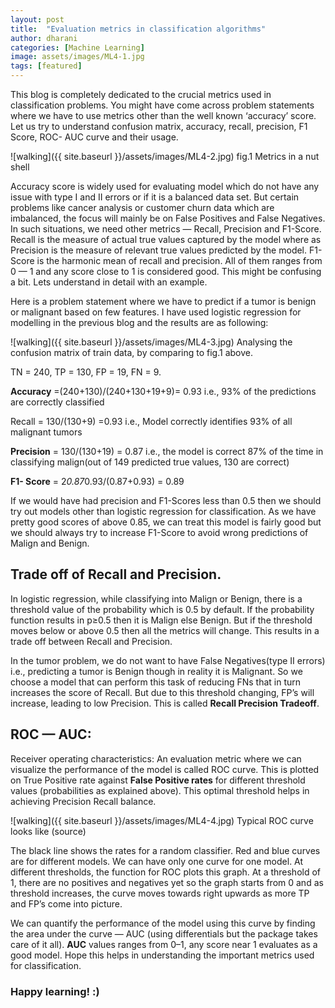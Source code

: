 ```yaml
---
layout: post
title:  "Evaluation metrics in classification algorithms"
author: dharani
categories: [Machine Learning]
image: assets/images/ML4-1.jpg
tags: [featured]
---
```



This blog is completely dedicated to the crucial metrics used in classification problems. You might have come across problem statements where we have to use metrics other than the well known ‘accuracy’ score. Let us try to understand confusion matrix, accuracy, recall, precision, F1 Score, ROC- AUC curve and their usage.

![walking]({{ site.baseurl }}/assets/images/ML4-2.jpg)
fig.1 Metrics in a nut shell

Accuracy score is widely used for evaluating model which do not have any issue with type I and II errors or if it is a balanced data set. But certain problems like cancer analysis or customer churn data which are imbalanced, the focus will mainly be on False Positives and False Negatives. In such situations, we need other metrics — Recall, Precision and F1-Score. Recall is the measure of actual true values captured by the model where as Precision is the measure of relevant true values predicted by the model. F1-Score is the harmonic mean of recall and precision. All of them ranges from 0 — 1 and any score close to 1 is considered good. This might be confusing a bit. Lets understand in detail with an example.

Here is a problem statement where we have to predict if a tumor is benign or malignant based on few features. I have used logistic regression for modelling in the previous blog and the results are as following:

![walking]({{ site.baseurl }}/assets/images/ML4-3.jpg)
Analysing the confusion matrix of train data, by comparing to fig.1 above.

TN = 240, TP = 130, FP = 19, FN = 9.

**Accuracy** =(240+130)/(240+130+19+9)= 0.93 i.e., 93% of the predictions are correctly classified

Recall = 130/(130+9) =0.93 i.e., Model correctly identifies 93% of all malignant tumors

**Precision** = 130/(130+19) = 0.87 i.e., the model is correct 87% of the time in classifying malign(out of 149 predicted true values, 130 are correct)

**F1- Score** = 2*0.87*0.93/(0.87+0.93) = 0.89

If we would have had precision and F1-Scores less than 0.5 then we should try out models other than logistic regression for classification. As we have pretty good scores of above 0.85, we can treat this model is fairly good but we should always try to increase F1-Score to avoid wrong predictions of Malign and Benign.

## Trade off of Recall and Precision.

In logistic regression, while classifying into Malign or Benign, there is a threshold value of the probability which is 0.5 by default. If the probability function results in p≥0.5 then it is Malign else Benign. But if the threshold moves below or above 0.5 then all the metrics will change. This results in a trade off between Recall and Precision.

In the tumor problem, we do not want to have False Negatives(type II errors) i.e., predicting a tumor is Benign though in reality it is Malignant. So we choose a model that can perform this task of reducing FNs that in turn increases the score of Recall. But due to this threshold changing, FP’s will increase, leading to low Precision. This is called **Recall Precision Tradeoff**.

## ROC — AUC:

Receiver operating characteristics: An evaluation metric where we can visualize the performance of the model is called ROC curve. This is plotted on True Positive rate against **False Positive rates** for different threshold values (probabilities as explained above). This optimal threshold helps in achieving Precision Recall balance.

![walking]({{ site.baseurl }}/assets/images/ML4-4.jpg)
Typical ROC curve looks like (source)

The black line shows the rates for a random classifier. Red and blue curves are for different models. We can have only one curve for one model. At different thresholds, the function for ROC plots this graph. At a threshold of 1, there are no positives and negatives yet so the graph starts from 0 and as threshold increases, the curve moves towards right upwards as more TP and FP’s come into picture.

We can quantify the performance of the model using this curve by finding the area under the curve — AUC (using differentials but the package takes care of it all). **AUC** values ranges from 0–1, any score near 1 evaluates as a good model.
Hope this helps in understanding the important metrics used for classification.

### Happy learning! :)
